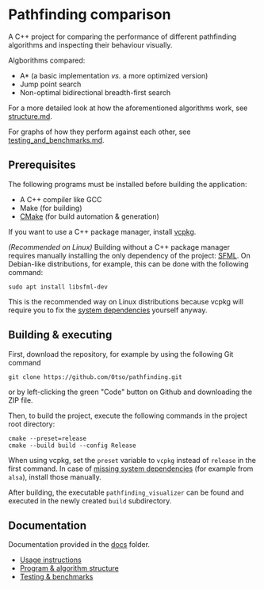 # Pathfinding comparison

A C++ project for comparing the performance of different pathfinding algorithms and inspecting their behaviour visually.

Algborithms compared:
* A* (a basic implementation _vs._ a more optimized version)
* Jump point search
* Non-optimal bidirectional breadth-first search

For a more detailed look at how the aforementioned algorithms work, see [structure.md](./docs/structure.md). 

For graphs of how they perform against each other, see [testing_and_benchmarks.md](./docs/testing_and_benchmarks.md).

## Prerequisites
The following programs must be installed before building the application:
* A C++ compiler like GCC
* Make (for building)
* [CMake](https://cmake.org/) (for build automation & generation)

If you want to use a C++ package manager, install [vcpkg](https://learn.microsoft.com/en-us/vcpkg/get_started/get-started).

_(Recommended on Linux)_ Building without a C++ package manager requires manually installing the only dependency of the project: [SFML](https://www.sfml-dev.org/). On Debian-like distributions, for example, this can be done with the following command:
```
sudo apt install libsfml-dev
```
This is the recommended way on Linux distributions because vcpkg will require you to fix the [system dependencies](https://learn.microsoft.com/en-us/vcpkg/troubleshoot/build-failures#missing-system-dependencies) yourself anyway.

## Building & executing
First, download the repository, for example by using the following Git command
```
git clone https://github.com/0tso/pathfinding.git
```
or by left-clicking the green "Code" button on Github and downloading the ZIP file.

Then, to build the project, execute the following commands in the project root directory:
```
cmake --preset=release
cmake --build build --config Release
```
When using vcpkg, set the `preset` variable to `vcpkg` instead of `release` in the first command.
In case of [missing system dependencies](https://learn.microsoft.com/en-us/vcpkg/troubleshoot/build-failures#missing-system-dependencies) (for example from `alsa`), install those manually.

After building, the executable `pathfinding_visualizer` can be found and executed in the newly created `build` subdirectory.

## Documentation
Documentation provided in the [docs](./docs/) folder.

* [Usage instructions](./docs/usage_instructions.md)
* [Program & algorithm structure](./docs/structure.md)
* [Testing & benchmarks](./docs/testing_and_benchmarks.md)